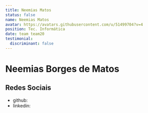 ```yaml
---
title: Neemias Matos
status: false
name: Neemias Matos
avatar: https://avatars.githubusercontent.com/u/51499704?v=4
position: Tec. Informática
date: team team20
testimonial:
  discriminant: false
---
```

# Neemias Borges de Matos

## Redes Sociais

- github:
- linkedin:
